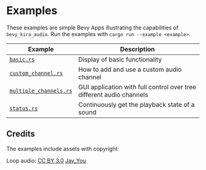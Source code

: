 # Examples

These examples are simple Bevy Apps illustrating the capabilities of `bevy_kira_audio`. Run the examples with `cargo run --example <example>`.

| Example                                         | Description                                                          |
|-------------------------------------------------|----------------------------------------------------------------------|
| [`basic.rs`](/basic.rs)                         | Display of basic functionality                                       |
| [`custom_channel.rs`](/custom_channel.rs)       | How to add and use a custom audio channel                            |
| [`multiple_channels.rs`](/multiple_channels.rs) | GUI application with full control over tree different audio channels |
| [`status.rs`](/status.rs)                       | Continuously get the playback state of a sound                       |

## Credits
The examples include assets with copyright:

Loop audio: [CC BY 3.0](https://creativecommons.org/licenses/by/3.0/) [Jay_You](https://freesound.org/people/Jay_You/sounds/460432/)
